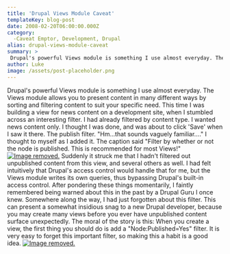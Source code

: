 ```yaml
---
title: 'Drupal Views Module Caveat'
templateKey: blog-post
date: 2008-02-20T06:00:00.000Z
category: 
  -Caveat Emptor, Development, Drupal
alias: drupal-views-module-caveat
summary: > 
 Drupal's powerful Views module is something I use almost everyday. The Views module allows you to present content in many different ways by sorting and filtering content to suit your specific need.
author: Luke
image: /assets/post-placeholder.png
---
```


Drupal's powerful Views module is something I use almost everyday. The Views module allows you to present content in many different ways by sorting and filtering content to suit your specific need. This time I was building a view for news content on a development site, when I stumbled across an interesting filter. I had already filtered by content type. I wanted news content only. I thought I was done, and was about to click 'Save' when I saw it there. The publish filter. "Hm...that sounds vaguely familiar...." I thought to myself as I added it. The caption said "Filter by whether or not the node is published. This is recommended for most Views!" [![Image removed.](/core/misc/icons/e32700/error.svg "This image has been removed. For security reasons, only images from the local domain are allowed.")](/imce/browse "Add image to imceimage") Suddenly it struck me that I hadn't filtered out unpublished content from this view, and several others as well. I had felt intuitively that Drupal's access control would handle that for me, but the Views module writes its own queries, thus bypassing Drupal's built-in access control. After pondering these things momentarily, I faintly remembered being warned about this in the past by a Drupal Guru I once knew. Somewhere along the way, I had just forgotten about this filter. This can present a somewhat insidious snag to a new Drupal developer, because you may create many views before you ever have unpublished content surface unexpectedly. The moral of the story is this: When you create a view, the first thing you should do is add a "Node:Published=Yes" filter. It is very easy to forget this important filter, so making this a habit is a good idea. [![Image removed.](/core/misc/icons/e32700/error.svg "This image has been removed. For security reasons, only images from the local domain are allowed.")](/imce/browse "Add image to imceimage")